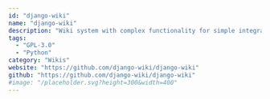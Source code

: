 ```yaml
---
id: "django-wiki"
name: "django-wiki"
description: "Wiki system with complex functionality for simple integration and a superb interface. Store your knowledge with style: Use django models."
tags:
  - "GPL-3.0"
  - "Python"
category: "Wikis"
website: "https://github.com/django-wiki/django-wiki"
github: "https://github.com/django-wiki/django-wiki"
#image: "/placeholder.svg?height=300&width=400"
---
```


